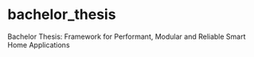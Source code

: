 # bachelor_thesis
Bachelor Thesis: Framework for Performant, Modular and Reliable Smart Home Applications
